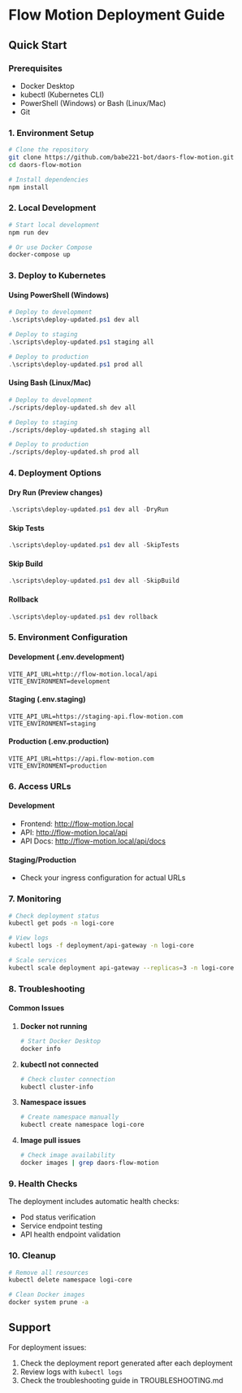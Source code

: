 # Flow Motion Deployment Guide

## Quick Start

### Prerequisites
- Docker Desktop
- kubectl (Kubernetes CLI)
- PowerShell (Windows) or Bash (Linux/Mac)
- Git

### 1. Environment Setup

```bash
# Clone the repository
git clone https://github.com/babe221-bot/daors-flow-motion.git
cd daors-flow-motion

# Install dependencies
npm install
```

### 2. Local Development

```bash
# Start local development
npm run dev

# Or use Docker Compose
docker-compose up
```

### 3. Deploy to Kubernetes

#### Using PowerShell (Windows)
```powershell
# Deploy to development
.\scripts\deploy-updated.ps1 dev all

# Deploy to staging
.\scripts\deploy-updated.ps1 staging all

# Deploy to production
.\scripts\deploy-updated.ps1 prod all
```

#### Using Bash (Linux/Mac)
```bash
# Deploy to development
./scripts/deploy-updated.sh dev all

# Deploy to staging
./scripts/deploy-updated.sh staging all

# Deploy to production
./scripts/deploy-updated.sh prod all
```

### 4. Deployment Options

#### Dry Run (Preview changes)
```powershell
.\scripts\deploy-updated.ps1 dev all -DryRun
```

#### Skip Tests
```powershell
.\scripts\deploy-updated.ps1 dev all -SkipTests
```

#### Skip Build
```powershell
.\scripts\deploy-updated.ps1 dev all -SkipBuild
```

#### Rollback
```powershell
.\scripts\deploy-updated.ps1 dev rollback
```

### 5. Environment Configuration

#### Development (.env.development)
```env
VITE_API_URL=http://flow-motion.local/api
VITE_ENVIRONMENT=development
```

#### Staging (.env.staging)
```env
VITE_API_URL=https://staging-api.flow-motion.com
VITE_ENVIRONMENT=staging
```

#### Production (.env.production)
```env
VITE_API_URL=https://api.flow-motion.com
VITE_ENVIRONMENT=production
```

### 6. Access URLs

#### Development
- Frontend: http://flow-motion.local
- API: http://flow-motion.local/api
- API Docs: http://flow-motion.local/api/docs

#### Staging/Production
- Check your ingress configuration for actual URLs

### 7. Monitoring

```bash
# Check deployment status
kubectl get pods -n logi-core

# View logs
kubectl logs -f deployment/api-gateway -n logi-core

# Scale services
kubectl scale deployment api-gateway --replicas=3 -n logi-core
```

### 8. Troubleshooting

#### Common Issues

1. **Docker not running**
   ```bash
   # Start Docker Desktop
   docker info
   ```

2. **kubectl not connected**
   ```bash
   # Check cluster connection
   kubectl cluster-info
   ```

3. **Namespace issues**
   ```bash
   # Create namespace manually
   kubectl create namespace logi-core
   ```

4. **Image pull issues**
   ```bash
   # Check image availability
   docker images | grep daors-flow-motion
   ```

### 9. Health Checks

The deployment includes automatic health checks:
- Pod status verification
- Service endpoint testing
- API health endpoint validation

### 10. Cleanup

```bash
# Remove all resources
kubectl delete namespace logi-core

# Clean Docker images
docker system prune -a
```

## Support

For deployment issues:
1. Check the deployment report generated after each deployment
2. Review logs with `kubectl logs`
3. Check the troubleshooting guide in TROUBLESHOOTING.md
